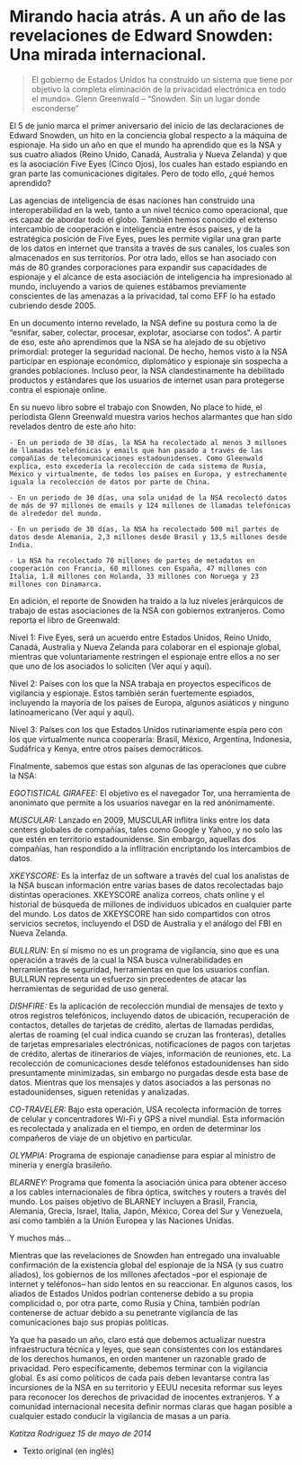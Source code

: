 
# Mirando hacia atrás. A un año de las revelaciones de Edward Snowden: Una mirada internacional.

>El gobierno de Estados Unidos ha construído un sistema que tiene por objetivo la completa eliminación de la privacidad electrónica en todo el mundo». 
Glenn Greenwald – “Snowden. Sin un lugar donde esconderse”

El 5 de junio marca el primer aniversario del inicio de las declaraciones de Edward Snowden, un hito en la conciencia global respecto a la máquina de espionaje. Ha sido un año en que el mundo ha aprendido que es la NSA y sus cuatro aliados (Reino Unido, Canadá, Australia y Nueva Zelanda) y que es la asociación Five Eyes (Cinco Ojos), los cuales han estado espiando en gran parte las comunicaciones digitales. Pero de todo ello, ¿qué hemos aprendido?

Las agencias de inteligencia de ésas naciones han construido una interoperabilidad en la web, tanto a un nivel técnico como operacional, que es capaz de abordar todo el globo. También hemos conocido el extenso intercambio de cooperación e inteligencia entre ésos países, y de la estratégica posición de Five Eyes, pues les permite vigilar una gran parte de los datos en internet que transita a través de sus canales, los cuales son almacenados en sus territorios. Por otra lado, ellos se han asociado con más de 80 grandes corporaciones para expandir sus capacidades de espionaje y el alcance de esta asociación de inteligencia ha impresionado al mundo, incluyendo a varios de quienes estábamos previamente conscientes de las amenazas a la privacidad, tal como EFF lo ha estado cubriendo desde 2005.

En un documento interno revelado, la NSA define su postura como la de “esnifar, saber, colectar, procesar, explotar, asociarse con todos“. A partir de eso, este año aprendimos que la NSA se ha alejado de su objetivo primordial: proteger la seguridad nacional. De hecho, hemos visto a la NSA participar en espionaje económico, diplomático y espionaje sin sospecha a grandes poblaciones. Incluso peor, la NSA clandestinamente ha debilitado productos y estándares que los usuarios de internet usan para protegerse contra el espionaje online.

En su nuevo libro sobre el trabajo con Snowden, No place to hide, el periodista Glenn Greenwald muestra varios hechos alarmantes que han sido revelados dentro de este año hito:

    - En un periodo de 30 días, la NSA ha recolectado al menos 3 millones de llamadas telefónicas y emails que han pasado a través de las compañías de telecomunicaciones estadounidenses. Como Gleenwald explica, esto excedería la recolección de cada sistema de Rusia, México y virtualmente, de todos los países en Europa, y estrechamente iguala la recolección de datos por parte de China.

    - En un periodo de 30 días, una sola unidad de la NSA recolectó datos de más de 97 millones de emails y 124 millones de llamadas telefónicas de alrededor del mundo.

    - En un periodo de 30 días, la NSA ha recolectado 500 mil partes de datos desde Alemania, 2,3 millones desde Brasil y 13,5 millones desde India.

    - La NSA ha recolectado 70 millones de partes de metadatos en cooperación con Francia, 60 millones con España, 47 millones con Italia, 1.8 millones con Holanda, 33 millones con Noruega y 23 millones con Dinamarca.

En adición, el reporte de Snowden ha traido a la luz niveles jerárquicos de trabajo de estas asociaciones de la NSA con gobiernos extranjeros. Como reporta el libro de Greenwald:

Nivel 1: Five Eyes, será un acuerdo entre Estados Unidos, Reino Unido, Canadá, Australia y Nueva Zelanda para colaborar en el espionaje global, mientras que voluntariamente restringen el espionaje entre ellos a no ser que uno de los asociados lo soliciten (Ver aquí y aquí).

Nivel 2: Países con los que la NSA trabaja en proyectos específicos de vigilancia y espionaje. Estos también serán fuertemente espiados, incluyendo la mayoría de los países de Europa, algunos asiáticos y ninguno latinoamericano (Ver aquí y aquí).

Nivel 3: Países con los que Estados Unidos rutinariamente espía pero con los que virtualmente nunca cooperaría: Brasil, México, Argentina, Indonesia, Sudáfrica y Kenya, entre otros países democráticos.

Finalmente, sabemos que estas son algunas de las operaciones que cubre la NSA:

*EGOTISTICAL GIRAFEE:* El objetivo es el navegador Tor, una herramienta de anonimato que permite a los usuarios navegar en la red anónimamente.

*MUSCULAR:* Lanzado en 2009, MUSCULAR inflitra links entre los data centers globales de compañías, tales como Google y Yahoo, y no solo las que estén en territorio estadounidense. Sin embargo, aquellas dos compañías, han respondido a la inflitración encriptando los intercambios de datos.

*XKEYSCORE:* Es la interfaz de un software a través del cual los analistas de la NSA buscan información entre varias bases de datos recolectadas bajo distintas operaciones. XKEYSCORE analiza correos, chats online y el historial de búsqueda de millones de individuos ubicados en cualquier parte del mundo. Los datos de XKEYSCORE han sido compartidos con otros servicios secretos, incluyendo el DSD de Australia y el análogo del FBI en Nueva Zelanda.

*BULLRUN:* En sí mismo no es un programa de vigilancia, sino que es una operación a través de la cual la NSA busca vulnerabilidades en herramientas de seguridad, herramientas en que los usuarios confían. BULLRUN representa un esfuerzo sin precedentes de atacar las herramientas de seguridad de uso general.

*DISHFIRE:* Es la aplicación de recolección mundial de mensajes de texto y otros registros telefónicos, incluyendo datos de ubicación, recuperación de contactos, detalles de tarjetas de crédito, alertas de llamadas perdidas, alertas de roaming (el cual indica cuando se cruzan las fronteras), detalles de tarjetas empresariales electrónicas, notificaciones de pagos con tarjetas de crédito, alertas de itinerarios de viajes, información de reuniones, etc. La recolección de comunicaciones desde teléfonos estadounidenses han sido presuntamente minimizadas, sin embargo no purgadas desde esta base de datos. Mientras que los mensajes y datos asociados a las personas no estadounidenses, siguen retenidas y analizadas.

*CO-TRAVELER:* Bajo esta operación, USA recolecta información de torres de celular y concentradores Wi-Fi y GPS a nivel mundial. Esta información es recolectada y analizada en el tiempo, en orden de determinar los compañeros de viaje de un objetivo en particular.

*OLYMPIA:* Programa de espionaje canadiense para espiar al ministro de mineria y energía brasileño.

*BLARNEY:* Programa que fomenta la asociación única para obtener acceso a los cables internacionales de fibra óptica, switches y routers a través del mundo. Los países objetivo de BLARNEY incluyen a Brasil, Francia, Alemania, Grecia, Israel, Italia, Japón, México, Corea del Sur y Venezuela, así como también a la Unión Europea y las Naciones Unidas.

Y muchos más…

Mientras que las revelaciones de Snowden han entregado una invaluable confirmación de la existencia global del espionaje de la NSA (y sus cuatro aliados), los gobiernos de los millones afectados –por el espionaje de internet y teléfonos– han sido lentos en su reaccionar. En algunos casos, los aliados de Estados Unidos podrían contenerse debido a su propia complicidad o, por otra parte, como Rusia y China, también podrían contenerse de actuar debido a su penetrante vigilancia de las comunicaciones bajo sus propias políticas.

Ya que ha pasado un año, claro está que debemos actualizar nuestra infraestructura técnica y leyes, que sean consistentes con los estándares de los derechos humanos, en orden mantener un razonable grado de privacidad. Pero específicamente, debemos terminar con la vigilancia global. Es así como políticos de cada país deben levantarse contra las incursiones de la NSA en su territorio y EEUU necesita reformar sus leyes para reconocer los derechos de privacidad de inocentes extranjeros. Y a comunidad internacional necesita definir normas claras que hagan posible a cualquier estado conducir la vigilancia de masas a un paria.

_Katitza Rodriguez_
_15 de mayo de 2014_

 
* Texto original (en inglés)

